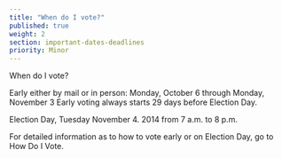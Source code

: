 ```yaml
---
title: "When do I vote?"
published: true
weight: 2
section: important-dates-deadlines
priority: Minor
---
```

When do I vote?

Early either by mail or in person: Monday, October 6 through Monday, November 3 
Early voting always starts 29 days before Election Day.

Election Day, Tuesday November 4. 2014 from 7 a.m. to 8 p.m.

For detailed information as to how to vote early or on Election Day, go to How Do I Vote. 
